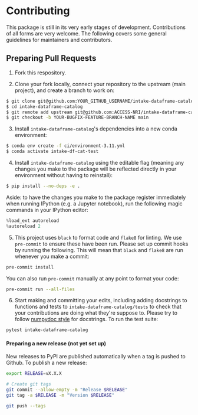 # Contributing

This package is still in its very early stages of development. Contributions of all forms are very welcome. The following covers some general guidelines for maintainers and contributors.

## Preparing Pull Requests
1. Fork this respository.

2. Clone your fork locally, connect your repository to the upstream (main project), and create a branch to work on:

```bash
$ git clone git@github.com:YOUR_GITHUB_USERNAME/intake-dataframe-catalog.git
$ cd intake-dataframe-catalog
$ git remote add upstream git@github.com:ACCESS-NRI/intake-dataframe-catalog.git
$ git checkout -b YOUR-BUGFIX-FEATURE-BRANCH-NAME main
```

3. Install `intake-dataframe-catalog`'s dependencies into a new conda environment:

```bash
$ conda env create -f ci/environment-3.11.yml
$ conda activate intake-df-cat-test
```

4. Install `intake-dataframe-catalog` using the editable flag (meaning any changes you make to the package will be reflected directly in your environment without having to reinstall):

```bash
$ pip install --no-deps -e .
```

Aside: to have the changes you make to the package register immediately when running IPython (e.g. a Jupyter notebook), run the following magic commands in your IPython editor:

```python
%load_ext autoreload
%autoreload 2
```

5. This project uses `black` to format code and `flake8` for linting. We use `pre-commit` to ensure these have been run. Please set up commit hooks by running the following. This will mean that `black` and `flake8` are run whenever you make a commit:

```bash
pre-commit install
```

You can also run `pre-commit` manually at any point to format your code:

```bash
pre-commit run --all-files
 ```

6. Start making and committing your edits, including adding docstrings to functions and tests to `intake-dataframe-catalog/tests` to check that your contributions are doing what they're suppose to. Please try to follow [numpydoc style](https://numpydoc.readthedocs.io/en/latest/format.html) for docstrings. To run the test suite:

```bash
pytest intake-dataframe-catalog
```

#### Preparing a new release (not yet set up)

New releases to PyPI are published automatically when a tag is pushed to Github. To publish a new release:

```bash
export RELEASE=vX.X.X

# Create git tags
git commit --allow-empty -m "Release $RELEASE"
git tag -a $RELEASE -m "Version $RELEASE"

git push --tags
```
